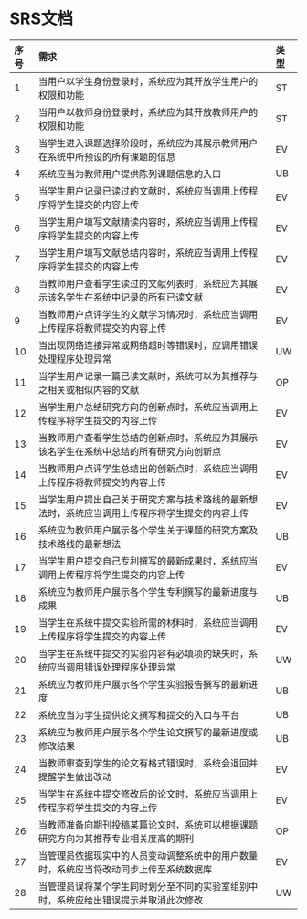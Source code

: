 
# SRS文档

| 序号 | 需求 | 类型 |
| :- | :- | :- |
| 1 | 当用户以学生身份登录时，系统应为其开放学生用户的权限和功能 | ST |
| 2 | 当用户以教师身份登录时，系统应为其开放教师用户的权限和功能 | ST |
| 3 | 当学生进入课题选择阶段时，系统应为其展示教师用户在系统中所预设的所有课题的信息 | EV |
| 4 | 系统应当为教师用户提供陈列课题信息的入口 | UB |
| 5 | 当学生用户记录已读过的文献时，系统应当调用上传程序将学生提交的内容上传 | EV |
| 6 | 当学生用户填写文献精读内容时，系统应当调用上传程序将学生提交的内容上传 | EV |
| 7 | 当学生用户填写文献总结内容时，系统应当调用上传程序将学生提交的内容上传 | EV |
| 8 | 当教师用户查看学生读过的文献列表时，系统应为其展示该名学生在系统中记录的所有已读文献 | EV |
| 9 | 当教师用户点评学生的文献学习情况时，系统应当调用上传程序将教师提交的内容上传 | EV |
| 10 | 当出现网络连接异常或网络超时等错误时，应调用错误处理程序处理异常 | UW |
| 11 | 当学生用户记录一篇已读文献时，系统可以为其推荐与之相关或相似内容的文献 | OP |
| 12 | 当学生用户总结研究方向的创新点时，系统应当调用上传程序将学生提交的内容上传 | EV |
| 13 | 当教师用户查看学生总结的创新点时，系统应为其展示该名学生在系统中总结的所有研究方向创新点 | EV |
| 14 | 当教师用户点评学生总结出的创新点时，系统应当调用上传程序将教师提交的内容上传 | EV |
| 15 | 当学生用户提出自己关于研究方案与技术路线的最新想法时，系统应当调用上传程序将学生提交的内容上传 | EV |
| 16 | 系统应为教师用户展示各个学生关于课题的研究方案及技术路线的最新想法 | UB |
| 17 | 当学生用户提交自己专利撰写的最新成果时，系统应当调用上传程序将学生提交的内容上传 | EV |
| 18 | 系统应为教师用户展示各个学生专利撰写的最新进度与成果 | UB |
| 19 | 当学生在系统中提交实验所需的材料时，系统应当调用上传程序将学生提交的内容上传 | EV |
| 20 | 当学生在系统中提交的实验内容有必填项的缺失时，系统应当调用错误处理程序处理异常 | UW |
| 21 | 系统应为教师用户展示各个学生实验报告撰写的最新进度 | UB |
| 22 | 系统应当为学生提供论文撰写和提交的入口与平台 | UB |
| 23 | 系统应为教师用户展示各个学生论文撰写的最新进度或修改结果 | UB |
| 24 | 当教师审查到学生的论文有格式错误时，系统会退回并提醒学生做出改动 | EV |
| 25 | 当学生在系统中提交修改后的论文时，系统应当调用上传程序将学生提交的内容上传 | EV |
| 26 | 当教师准备向期刊投稿某篇论文时，系统可以根据课题研究方向为其推荐专业相关度高的期刊 | OP |
| 27 | 当管理员依据现实中的人员变动调整系统中的用户数量时，系统应当将改动同步上传至系统数据库 | EV |
| 28 | 当管理员误将某个学生同时划分至不同的实验室组别中时，系统应给出错误提示并取消此次修改 | UW |
